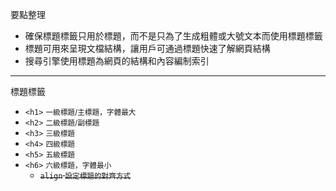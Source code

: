 要點整理
- 確保標題標籤只用於標題，而不是只為了生成粗體或大號文本而使用標題標籤
- 標題可用來呈現文檔結構，讓用戶可通過標題快速了解網頁結構
- 搜尋引擎使用標題為網頁的結構和內容編制索引

---

標題標籤
- `<h1>` <small>一級標題/主標題，字體最大</small>
- `<h2>` <small>二級標題/副標題</small>
- `<h3>` <small>三級標題</small>
- `<h4>` <small>四級標題</small>
- `<h5>` <small>五級標題</small>
- `<h6>` <small>六級標題，字體最小</small>	
	- <s>`align` <small>設定標題的對齊方式</small></s>